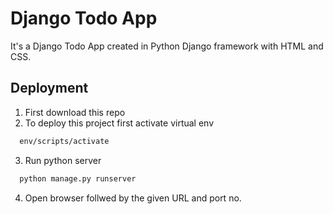 
# Django Todo App

It's a Django Todo App created in Python Django framework with HTML and CSS.




## Deployment

1. First download this repo
2. To deploy this project first activate virtual env 

```bash
  env/scripts/activate
```

3. Run python server
```bash
  python manage.py runserver
```
4. Open browser follwed by the given URL and port no.
